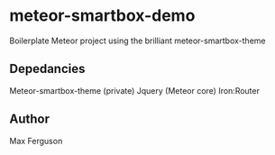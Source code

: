 meteor-smartbox-demo
====================

Boilerplate Meteor project using the brilliant meteor-smartbox-theme


Depedancies
-----------
Meteor-smartbox-theme (private)
Jquery (Meteor core)
Iron:Router


Author
------
Max Ferguson

